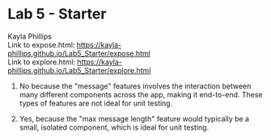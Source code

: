 # Lab 5 - Starter

Kayla Phillips <br>
Link to expose.html: https://kayla-phillips.github.io/Lab5_Starter/expose.html <br>
Link to explore.html: https://kayla-phillips.github.io/Lab5_Starter/explore.html

1. No because the "message" features involves the interaction between many different components across the app, making it end-to-end. These types of features are not ideal for unit testing.
   
2. Yes, because the "max message length" feature would typically be a small, isolated component, which is ideal for unit testing. 
